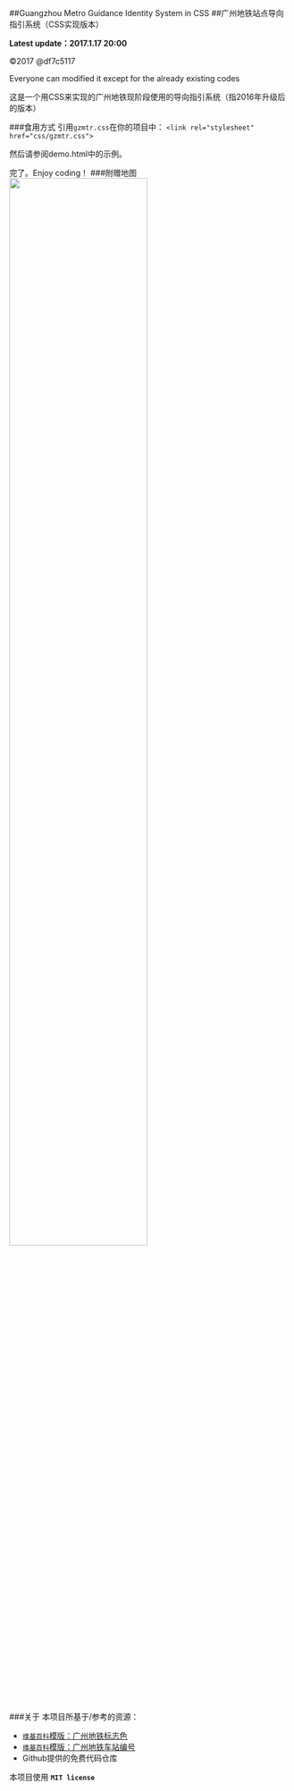 ##Guangzhou Metro Guidance Identity System in CSS
##广州地铁站点导向指引系统（CSS实现版本）

**Latest update：2017.1.17 20:00**

©2017 @df7c5117

Everyone can modified it except for the already existing codes

这是一个用CSS来实现的广州地铁现阶段使用的导向指引系统（指2016年升级后的版本）

###食用方式
引用`gzmtr.css`在你的项目中：
`<link rel="stylesheet" href="css/gzmtr.css">`

然后请参阅demo.html中的示例。

完了。Enjoy coding！
###附赠地图
<img src="https://raw.githubusercontent.com/df7c5117/Guangzhou-Metro-Guidance-System-in-CSS/master/MAP.jpg" style="width:70%;height:70%">

###关于
本项目所基于/参考的资源：
* <a href="https://zh.wikipedia.org/wiki/Template:%E5%B9%BF%E5%B7%9E%E5%9C%B0%E9%93%81%E6%A0%87%E5%BF%97%E8%89%B2" target="_blank">`维基百科`模版：广州地铁标志色</a>
* <a href="https://zh.wikipedia.org/wiki/Template:%E5%B9%BF%E5%B7%9E%E5%9C%B0%E9%93%81%E8%BD%A6%E7%AB%99%E7%BC%96%E5%8F%B7" target="_blank">`维基百科`模版：广州地铁车站编号</a>
* Github提供的免费代码仓库

本项目使用 **`MIT license `**
